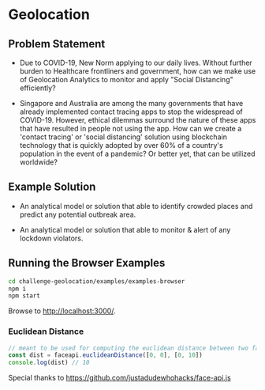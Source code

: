 # Geolocation

## Problem Statement

- Due to COVID-19, New Norm applying to our daily lives. Without further burden to Healthcare frontliners and government, how can we make use of Geolocation Analytics to monitor and apply "Social Distancing" efficiently?

- Singapore and Australia are among the many governments that have already implemented contact tracing apps to stop the widespread of COVID-19. However, ethical dilemmas surround the nature of these apps that have resulted in people not using the app. How can we create a 'contact tracing' or 'social distancing' solution using blockchain technology that is quickly adopted by over 60% of a country's population in the event of a pandemic? Or better yet, that can be utilized worldwide?

## Example Solution

- An analytical model or solution that able to identify crowded places and predict any potential outbreak area.

- An analytical model or solution that able to monitor & alert of any lockdown violators.

## Running the Browser Examples

``` bash
cd challenge-geolocation/examples/examples-browser
npm i
npm start
```

Browse to <http://localhost:3000/>.

### Euclidean Distance

``` javascript
// meant to be used for computing the euclidean distance between two face descriptors
const dist = faceapi.euclideanDistance([0, 0], [0, 10])
console.log(dist) // 10
```

Special thanks to <https://github.com/justadudewhohacks/face-api.js>
